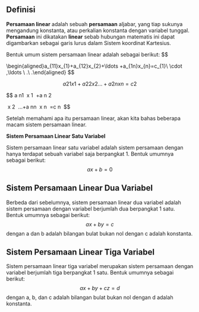 ## Definisi

**Persamaan linear** adalah sebuah **persamaan** aljabar, yang tiap sukunya mengandung konstanta, atau perkalian konstanta dengan variabel tunggal. **Persamaan** ini dikatakan **linear** sebab hubungan matematis ini dapat digambarkan sebagai garis lurus dalam Sistem koordinat Kartesius.

Bentuk umum sistem persamaan linear adalah sebagai berikut:
$$

\begin{aligned}a_{11}x_{1}+a_{12}x_{2}+\ldots +a_{1n}x_{n}=c_{1}\\ \cdot ,\ldots \\ .\\ .\end{aligned}
$$

$$
a 
21
​
 x 
1
​
 +a 
22
​
 x 
2
​
 …+a 
2n
​
 x 
n
​
 =c 
2
​
$$

$$
a 
n1
​
 x 
1
​
 +a 
n 
2
​
 
​
 x 
2
​
 …+a 
nn
​
 x 
n
​
 =c 
n
​
$$

Setelah memahami apa itu persamaan linear, akan kita bahas beberapa macam sistem persamaan linear.

**Sistem Persamaan Linear Satu Variabel**

Sistem persamaan linear satu variabel adalah sistem persamaan dengan hanya terdapat sebuah variabel saja berpangkat 1. Bentuk umumnya sebagai berikut:
$$
ax + b = 0
$$

## **Sistem Persamaan Linear Dua Variabel**

Berbeda dari sebelumnya, sistem persamaan linear dua variabel adalah sistem persamaan dengan variabel berjumlah dua berpangkat 1 satu. Bentuk umumnya sebagai berikut:
$$
ax + by = c
$$
dengan a dan b adalah bilangan bulat bukan nol dengan c adalah konstanta.

## **Sistem Persamaan Linear Tiga Variabel**

Sistem persamaan linear tiga variabel merupakan sistem persamaan dengan variabel berjumlah tiga berpangkat 1 satu. Bentuk umumnya sebagai berikut:
$$
ax + by + cz = d
$$
dengan a, b, dan c adalah bilangan bulat bukan nol dengan d adalah konstanta.


